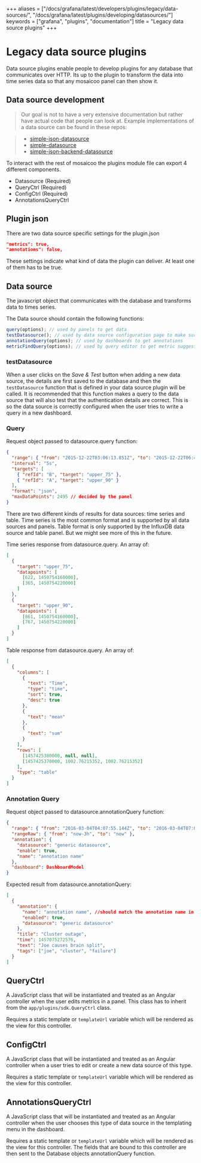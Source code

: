 +++
aliases = ["/docs/grafana/latest/developers/plugins/legacy/data-sources/", "/docs/grafana/latest/plugins/developing/datasources/"]
keywords = ["grafana", "plugins", "documentation"]
title = "Legacy data source plugins"
+++

# Legacy data source plugins

Data source plugins enable people to develop plugins for any database that
communicates over HTTP. Its up to the plugin to transform the data into
time series data so that any mosaicoo panel can then show it.

## Data source development

> Our goal is not to have a very extensive documentation but rather have actual
> code that people can look at. Example implementations of a data source can be
> found in these repos:

> - [simple-json-datasource](https://github.com/grafana/simple-json-datasource)
> - [simple-datasource](https://github.com/grafana/simple-datasource)
> - [simple-json-backend-datasource](https://github.com/grafana/simple-json-backend-datasource)

To interact with the rest of mosaicoo the plugins module file can export 4 different components.

- Datasource (Required)
- QueryCtrl (Required)
- ConfigCtrl (Required)
- AnnotationsQueryCtrl

## Plugin json

There are two data source specific settings for the plugin.json

```json
"metrics": true,
"annotations": false,
```

These settings indicate what kind of data the plugin can deliver. At least one of them has to be true.

## Data source

The javascript object that communicates with the database and transforms data to times series.

The Data source should contain the following functions:

```javascript
query(options); // used by panels to get data
testDatasource(); // used by data source configuration page to make sure the connection is working
annotationQuery(options); // used by dashboards to get annotations
metricFindQuery(options); // used by query editor to get metric suggestions.
```

### testDatasource

When a user clicks on the _Save & Test_ button when adding a new data source, the details are first saved to the database and then the `testDatasource` function that is defined in your data source plugin will be called. It is recommended that this function makes a query to the data source that will also test that the authentication details are correct. This is so the data source is correctly configured when the user tries to write a query in a new dashboard.

### Query

Request object passed to datasource.query function:

```json
{
  "range": { "from": "2015-12-22T03:06:13.851Z", "to": "2015-12-22T06:48:24.137Z" },
  "interval": "5s",
  "targets": [
    { "refId": "B", "target": "upper_75" },
    { "refId": "A", "target": "upper_90" }
  ],
  "format": "json",
  "maxDataPoints": 2495 // decided by the panel
}
```

There are two different kinds of results for data sources:
time series and table. Time series is the most common format and is supported by all data sources and panels. Table format is only supported by the InfluxDB data source and table panel. But we might see more of this in the future.

Time series response from datasource.query.
An array of:

```json
[
  {
    "target": "upper_75",
    "datapoints": [
      [622, 1450754160000],
      [365, 1450754220000]
    ]
  },
  {
    "target": "upper_90",
    "datapoints": [
      [861, 1450754160000],
      [767, 1450754220000]
    ]
  }
]
```

Table response from datasource.query.
An array of:

```json
[
  {
    "columns": [
      {
        "text": "Time",
        "type": "time",
        "sort": true,
        "desc": true
      },
      {
        "text": "mean"
      },
      {
        "text": "sum"
      }
    ],
    "rows": [
      [1457425380000, null, null],
      [1457425370000, 1002.76215352, 1002.76215352]
    ],
    "type": "table"
  }
]
```

### Annotation Query

Request object passed to datasource.annotationQuery function:

```json
{
  "range": { "from": "2016-03-04T04:07:55.144Z", "to": "2016-03-04T07:07:55.144Z" },
  "rangeRaw": { "from": "now-3h", "to": "now" },
  "annotation": {
    "datasource": "generic datasource",
    "enable": true,
    "name": "annotation name"
  },
  "dashboard": DashboardModel
}
```

Expected result from datasource.annotationQuery:

```json
[
  {
    "annotation": {
      "name": "annotation name", //should match the annotation name in grafana
      "enabled": true,
      "datasource": "generic datasource"
    },
    "title": "Cluster outage",
    "time": 1457075272576,
    "text": "Joe causes brain split",
    "tags": ["joe", "cluster", "failure"]
  }
]
```

## QueryCtrl

A JavaScript class that will be instantiated and treated as an Angular controller when the user edits metrics in a panel. This class has to inherit from the `app/plugins/sdk.QueryCtrl` class.

Requires a static template or `templateUrl` variable which will be rendered as the view for this controller.

## ConfigCtrl

A JavaScript class that will be instantiated and treated as an Angular controller when a user tries to edit or create a new data source of this type.

Requires a static template or `templateUrl` variable which will be rendered as the view for this controller.

## AnnotationsQueryCtrl

A JavaScript class that will be instantiated and treated as an Angular controller when the user chooses this type of data source in the templating menu in the dashboard.

Requires a static template or `templateUrl` variable which will be rendered as the view for this controller. The fields that are bound to this controller are then sent to the Database objects annotationQuery function.

